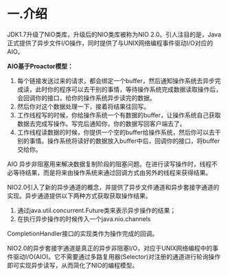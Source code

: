 # 一.介绍

JDK1.7升级了NIO类库，升级后的NIO类库被称为NIO 2.0。引人注目的是，Java正式提供了异步文件I/O操作，同时提供了与UNIX网络编程事件驱动I/O对应的AIO。

**AIO基于Proactor模型：**

1. 每个链接发送过来的请求，都会绑定一个buffer，然后通知操作系统去异步完成读，此时你的程序可以去干别的事情，等待操作系统完成数据读取操作后，会回调你的接口，给你的操作系统异步读完的数据。
2. 然后你对这个数据处理一下，接着将结果往回写。
3. 工作线程写的时候，你给操作系统一个有数据的buffer，让操作系统自己获取数据去完成写操作。写完后通知你，你的数据写回客户端去了。
4. 工作线程读数据的时候，你提供一个空的buffer给操作系统，然后你可以去干别的事情。操作系统将读好的数据放入buffer中后，回调你的接口，将buffer交给你。

AIO 异步非阻塞用来解决数据复制阶段的阻塞问题。在进行读写操作时，线程不必等待结果，而是将来由操作系统来通过回调方式由另外的线程来获得结果。

NIO2.0引入了新的异步通道的概念，并提供了异步文件通道和异步套接字通道的实现。异步通道提供以下两种方式获取获取操作结果。

1. 通过java.util.concurrent.Future类来表示异步操作的结果；
2. 在执行异步操作的时候传入一个java.nio.channels

CompletionHandler接口的实现类作为操作完成的回调。

NIO2.0的异步套接字通道是真正的异步非阻塞I/O，对应于UNIX网络编程中的事件驱动I/O(AIO)。它不需要通过多路复用器(Selector)对注册的通道进行轮询操作即可实现异步读写，从而简化了NIO的编程模型。